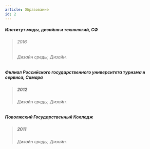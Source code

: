 ```yaml
---
article: Образование
id: 2
---
```

##### Институт моды, дизайна и технологий, СФ
> ###### 2016
> ###### Дизайн cреды, Дизайн.

##### Филиал Российского государственного университета туризма и сервиса, Самара
> ##### 2012
> ###### Дизайн cреды, Дизайн.

##### Поволжский Государственный Колледж
> ##### 2011
> ###### Дизайн cреды, Дизайн.
